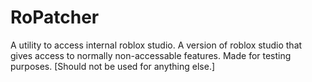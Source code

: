 # RoPatcher
 A utility to access internal roblox studio. A version of roblox studio that gives access to normally non-accessable features. Made for testing purposes. [Should not be used for anything else.]
